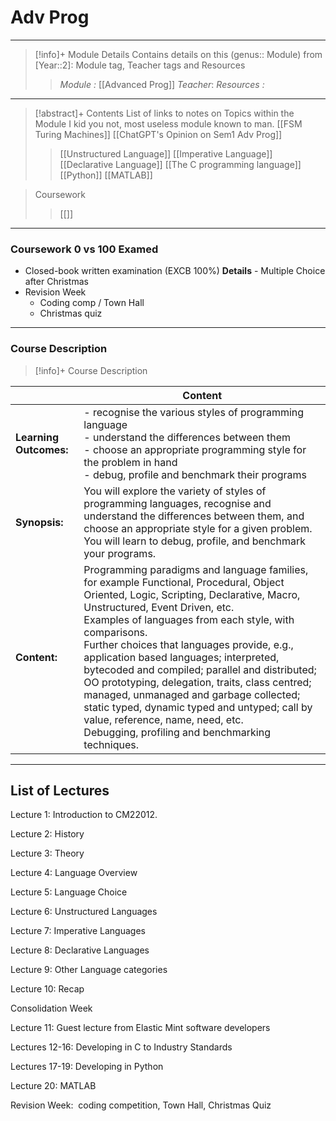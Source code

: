 # Adv Prog 
---
> [!info]+ Module Details
> Contains details on this (genus:: Module) from [Year::2]: Module tag, Teacher tags and Resources 
> > *Module :*  [[Advanced Prog]]
> > *Teacher*: 
> > *Resources :*

---
> [!abstract]+ Contents
> List of links to notes on Topics within the Module
> I kid you not, most useless module known to man. 
> [[FSM Turing Machines]]
> [[ChatGPT's Opinion on Sem1 Adv Prog]]
> > [[Unstructured Language]] 
> > [[Imperative Language]]
> > [[Declarative Language]]
> > [[The C programming language]]
> > [[Python]]
> > [[MATLAB]]

> 
> 
> Coursework
> > [[]]



---
### Coursework 0 vs 100 Examed
- Closed-book written examination (EXCB 100%)
	**Details** - Multiple Choice after Christmas
- Revision Week
	- Coding comp / Town Hall
	- Christmas quiz
---
### Course Description

> [!info]+  Course Description
> 
|                        | Content                                                                                                                                                                                                                                                                                                                                                                                                                                                                                                                                                                                                                    |
| ---------------------- | -------------------------------------------------------------------------------------------------------------------------------------------------------------------------------------------------------------------------------------------------------------------------------------------------------------------------------------------------------------------------------------------------------------------------------------------------------------------------------------------------------------------------------------------------------------------------------------------------------------------------- |
| **Learning Outcomes:** | - recognise the various styles of programming language<br>- understand the differences between them<br>- choose an appropriate programming style for the problem in hand<br>- debug, profile and benchmark their programs                                                                                                                                                                                                                                                                                                                                                                                                  |
| **Synopsis:**          | You will explore the variety of styles of programming languages, recognise and understand the differences between them, and choose an appropriate style for a given problem. You will learn to debug, profile, and benchmark your programs.                                                                                                                                                                                                                                                                                                                                                                                |
| **Content:**           | Programming paradigms and language families, for example Functional, Procedural, Object Oriented, Logic, Scripting, Declarative, Macro, Unstructured, Event Driven, etc. <br>Examples of languages from each style, with comparisons. <br>Further choices that languages provide, e.g., application based languages; interpreted, bytecoded and compiled; parallel and distributed; OO prototyping, delegation, traits, class centred; managed, unmanaged and garbage collected; static typed, dynamic typed and untyped; call by value, reference, name, need, etc. <br>Debugging, profiling and benchmarking techniques. |

---
## List of Lectures

Lecture 1: Introduction to CM22012.   

Lecture 2: History

Lecture 3: Theory

Lecture 4: Language Overview

Lecture 5: Language Choice

Lecture 6: Unstructured Languages

Lecture 7: Imperative Languages

Lecture 8: Declarative Languages

Lecture 9: Other Language categories

Lecture 10: Recap

Consolidation Week

Lecture 11: Guest lecture from Elastic Mint software developers

Lectures 12-16: Developing in C to Industry Standards

Lectures 17-19: Developing in Python

Lecture 20: MATLAB

Revision Week:  coding competition, Town Hall, Christmas Quiz